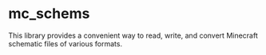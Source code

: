 # mc_schems

This library provides a convenient way to read, write, and convert Minecraft schematic files of
various formats.

